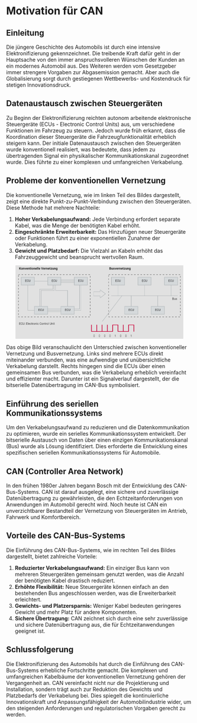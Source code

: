 # Motivation für CAN

## Einleitung

Die jüngere Geschichte des Automobils ist durch eine intensive Elektronifizierung gekennzeichnet. Die treibende Kraft dafür geht in der Hauptsache von den immer anspruchsvolleren Wünschen der Kunden an ein modernes Automobil aus. Des Weiteren werden vom Gesetzgeber immer strengere Vorgaben zur Abgasemission gemacht. Aber auch die Globalisierung sorgt durch gestiegenen Wettbewerbs- und Kostendruck für stetigen Innovationsdruck.

## Datenaustausch zwischen Steuergeräten

Zu Beginn der Elektronifizierung reichten autonom arbeitende elektronische Steuergeräte (ECUs - Electronic Control Units) aus, um verschiedene Funktionen im Fahrzeug zu steuern. Jedoch wurde früh erkannt, dass die Koordination dieser Steuergeräte die Fahrzeugfunktionalität erheblich steigern kann. Der initiale Datenaustausch zwischen den Steuergeräten wurde konventionell realisiert, was bedeutete, dass jedem zu übertragenden Signal ein physikalischer Kommunikationskanal zugeordnet wurde. Dies führte zu einer komplexen und umfangreichen Verkabelung.

## Probleme der konventionellen Vernetzung

Die konventionelle Vernetzung, wie im linken Teil des Bildes dargestellt, zeigt eine direkte Punkt-zu-Punkt-Verbindung zwischen den Steuergeräten. Diese Methode hat mehrere Nachteile:

1. **Hoher Verkabelungsaufwand:** Jede Verbindung erfordert separate Kabel, was die Menge der benötigten Kabel erhöht.
2. **Eingeschränkte Erweiterbarkeit:** Das Hinzufügen neuer Steuergeräte oder Funktionen führt zu einer exponentiellen Zunahme der Verkabelung.
3. **Gewicht und Platzbedarf:** Die Vielzahl an Kabeln erhöht das Fahrzeuggewicht und beansprucht wertvollen Raum.

<img src="./image/1712016724992.png" alt="CAN-Netzwerk" style="max-width:90%; display: block; margin: 0 auto;" />

Das obige Bild veranschaulicht den Unterschied zwischen konventioneller Vernetzung und Busvernetzung. Links sind mehrere ECUs direkt miteinander verbunden, was eine aufwendige und unübersichtliche Verkabelung darstellt. Rechts hingegen sind die ECUs über einen gemeinsamen Bus verbunden, was die Verkabelung erheblich vereinfacht und effizienter macht. Darunter ist ein Signalverlauf dargestellt, der die bitserielle Datenübertragung im CAN-Bus symbolisiert.

## Einführung des seriellen Kommunikationssystems

Um den Verkabelungsaufwand zu reduzieren und die Datenkommunikation zu optimieren, wurde ein serielles Kommunikationssystem entwickelt. Der bitserielle Austausch von Daten über einen einzigen Kommunikationskanal (Bus) wurde als Lösung identifiziert. Dies erforderte die Entwicklung eines spezifischen seriellen Kommunikationssystems für Automobile.

## CAN (Controller Area Network)

In den frühen 1980er Jahren begann Bosch mit der Entwicklung des CAN-Bus-Systems. CAN ist darauf ausgelegt, eine sichere und zuverlässige Datenübertragung zu gewährleisten, die den Echtzeitanforderungen von Anwendungen im Automobil gerecht wird. Noch heute ist CAN ein unverzichtbarer Bestandteil der Vernetzung von Steuergeräten im Antrieb, Fahrwerk und Komfortbereich.

## Vorteile des CAN-Bus-Systems

Die Einführung des CAN-Bus-Systems, wie im rechten Teil des Bildes dargestellt, bietet zahlreiche Vorteile:

1. **Reduzierter Verkabelungsaufwand:** Ein einziger Bus kann von mehreren Steuergeräten gemeinsam genutzt werden, was die Anzahl der benötigten Kabel drastisch reduziert.
2. **Erhöhte Flexibilität:** Neue Steuergeräte können einfach an den bestehenden Bus angeschlossen werden, was die Erweiterbarkeit erleichtert.
3. **Gewichts- und Platzersparnis:** Weniger Kabel bedeuten geringeres Gewicht und mehr Platz für andere Komponenten.
4. **Sichere Übertragung:** CAN zeichnet sich durch eine sehr zuverlässige und sichere Datenübertragung aus, die für Echtzeitanwendungen geeignet ist.

## Schlussfolgerung

Die Elektronifizierung des Automobils hat durch die Einführung des CAN-Bus-Systems erhebliche Fortschritte gemacht. Die komplexen und umfangreichen Kabelbäume der konventionellen Vernetzung gehören der Vergangenheit an. CAN vereinfacht nicht nur die Projektierung und Installation, sondern trägt auch zur Reduktion des Gewichts und Platzbedarfs der Verkabelung bei. Dies spiegelt die kontinuierliche Innovationskraft und Anpassungsfähigkeit der Automobilindustrie wider, um den steigenden Anforderungen und regulatorischen Vorgaben gerecht zu werden.
